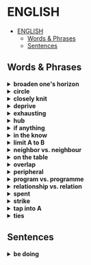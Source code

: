 # ENGLISH

- [ENGLISH](#english)
  - [Words & Phrases](#words--phrases)
  - [Sentences](#sentences)

## Words & Phrases

<details>
<summary><b>broaden one's horizon</b></summary>

- 增长某人的见识
  - > I suppose if anything, it's a good way to broaden my horizons.
    - 我想这至少是一个长见识的好方法。

</details>

<details>
<summary><b>circle</b></summary>

- > travel in the same circles
  - 处在同一个圈子里
  - > I guess there is a lot of information overlap among my friends and family since we all travel in the same circles.
- > widen your circle

</details>

<details>
<summary><b>closely knit</b></summary>

- 紧密联系
  - > If your network is too closely knit, you could be depriving yourself of valuable information coming from peripheral networks.

</details>

<details>
<summary><b>deprive</b></summary>

- deprive of A
  - 剥夺A
  - > Getting deprived of interactions with peers might lead to less developed social skills.
- deprive A of B
  - 从A身上剥夺B
  - > If your network is too closely knit, you could be depriving yourself of valuable information coming from peripheral networks.
  - > If you work too hard, you're depriving yourself of downtime.
- 当形容词
  - > Being sleep/oxygen/education deprived
  - > She suffered minor oxygen deprivation [n.] during the fire.

</details>

<details>
<summary><b>exhausting</b></summary>

- 疲惫
  - > A: I depend a lot on my network of weak ties. B: That sounds exhausting.

</details>

<details>
<summary><b>hub</b></summary>

- 核心，中心
  - > I found that attending conferences really helped me to tap into network hubs.
  - > New York is the hub of the stock market.

</details>

<details>
<summary><b>if anything</b></summary>

- 如果一定要说（有什么区别）的话（不确定）
  - > I suppose if anything, it's a good way to broaden my horizons.
    - 我想这至少是一个长见识的好方法。

</details>

<details>
<summary><b>in the know</b></summary>

- 知情，百事通
  - > Jim, you strike me as a guy who's always in the know.

</details>

<details>
<summary><b>limit A to B</b></summary>

- 将A限制为B
  - > When we limit our networks to only our strong ties, we're leaving a lot of potential value on the table.

</details>

<details>
<summary><b>neighbor vs. neighbour</b></summary>

- neighbor用于美式英语。

</details>

<details>
<summary><b>on the table</b></summary>

- 可利用的（字面意思：放在桌上，想拿自取）
  - > I depend a lot on my network of weak ties. It's not always easy, but when we limit our networks to only our strong ties, we're leaving a lot of potential value on the table.
  - > Is it a new promotion on the table?
    - Is that being offered?
- 还在商议（进行中）
  - > It's still on the table.
  - > Giving me that promotion was never really on the table, was it?
    - 从没有真正考虑过给我升职
  - > Well should you ever decide to give it another thought, the offer is still on the table.
    - 如果你还想再考虑下，那么这个提议仍然有效。
- 坐视不管
  - > You shouldn't just leave them on the table.

</details>

<details>
<summary><b>overlap</b></summary>

- 重叠
  - > I guess there is a lot of information overlap [n.] among my friends and family since we all travel in the same circles.
  - > Venn diagrams are composed of overlapping [adj.] circles.
  - > Back when our schedules overlapped [v.], I used to run into him everyday.

</details>

<details>
<summary><b>peripheral</b></summary>

- 外围的，非核心的
  - > If your network is too closely knit, you could be depriving yourself of valuable information coming from peripheral networks.
  - > They come from the periphery [n.], but there's still value to be found here.
  - > Temporary loss of peripheral vision.
    - 周边视觉暂失
  - > Connecting peripheral devices to a computer is most often done by using the USB port.
    - 外部设备

</details>

<details>
<summary><b>program vs. programme</b></summary>

- program用于美式英语；programme用于英式英语。
- 对于计算机领域，program最佳。

</details>

<details>
<summary><b>relationship vs. relation</b></summary>

[[ref]](http://www.kwuntung.net/tthp/topics/vocab/relationship.htm)

- relationship更强调情感，relation更强调工作。
- 国与国正式邦交，一定用复数relations。
  - > Canada and Britain have established diplomatic relations with North Korea.
- 国与国、人与人的一般关系，可以用复数relations或可数的relationship，工作方面倾向于前者，情感方面倾向于后者。
  - > We seek to improve relations between our two countries.
  - > The Chinese President has said the China will maintain its traditional friendly relationship with Bangladesh.
  - > Relations between workers and management are generally good.
  - > She has a close relationship with her daughter.
- 物与物的关系，两个词没区别。
- **bear no/little relation/relationship to sth**是固定搭配，表示“与sth关系不大”。
  - > The lessons bear little relationship to the children's actual needs.
  - > The fee they are offering bears no relation to the amount of work involved.
- 情侣关系也是感情关系，用可数的relationship。
  - > She doesn't really want a relationship with me.
- **sexual relationship**是固定搭配，不用relation。
  - > He's never had a sexual relationship before.
- **blood relation/relative**是固定搭配，指有血缘关系的人。
  - > He could be the next-door neighbor, a friend, a blood relation.
- 还有种族关系，劳资关系，公共关系，都用relation。
  - > We need to do more to promote good race relations.
  - > Nationalization in the transport industries produced neither outstanding industrial relations nor employee commitment.
- **public relations exercise**指公关工作。
  - > It has been a public relations exercise for this week's by-elections.

</details>

<details>
<summary><b>spent</b></summary>

- 消耗殆尽的
  - > I'm spent just making sure my friends and family are happy.

</details>

<details>
<summary><b>strike</b></summary>

- （人，点子等）给A造成某种印象。
  - > Jim, you strike me as a guy who's always in the know.
  - > That strikes me as a bad idea.
  - > That idea is very "striking".

</details>

<details>
<summary><b>tap into A</b></summary>

- 打入、深入A
  - > I found that attending conferences really helped me to tap into network hubs.

</details>

<details>
<summary><b>ties</b></summary>

- 关系
  - network of weak ties：弱关系网；认识的人，但关系不强。
  - strong ties

</details>

## Sentences

<details>
<summary><b>be doing</b></summary>

- 将会
  - > I depend a lot on my network of weak ties. It's not always easy, but when we limit our networks to only our strong ties, we're leaving a lot of potential value on the table.

</details>
